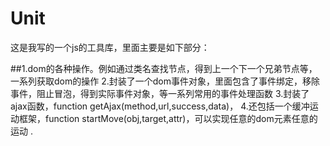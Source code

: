 # Unit
这是我写的一个js的工具库，里面主要是如下部分：

##1.dom的各种操作。例如通过类名查找节点，得到上一个下一个兄弟节点等，一系列获取dom的操作
2.封装了一个dom事件对象，里面包含了事件绑定，移除事件，阻止冒泡，得到实际事件对象，等一系列常用的事件处理函数
3.封装了ajax函数，function getAjax(method,url,success,data)，
4.还包括一个缓冲运动框架，function startMove(obj,target,attr)，可以实现任意的dom元素任意的运动 .


